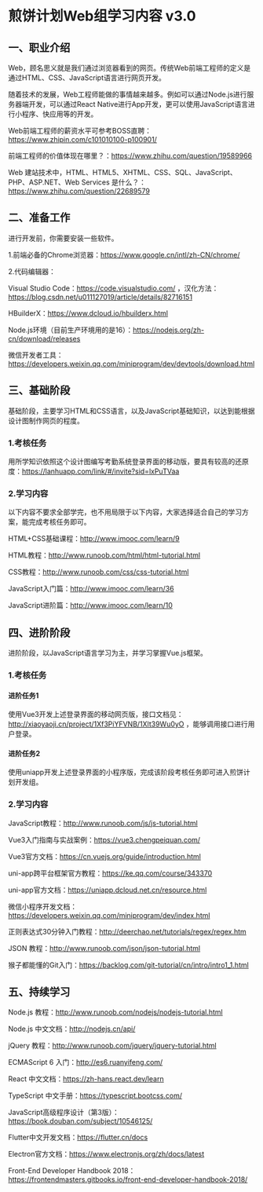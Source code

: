 # 煎饼计划Web组学习内容 v3.0

## 一、职业介绍

Web，顾名思义就是我们通过浏览器看到的网页。传统Web前端工程师的定义是通过HTML、CSS、JavaScript语言进行网页开发。

随着技术的发展，Web工程师能做的事情越来越多。例如可以通过Node.js进行服务器端开发，可以通过React Native进行App开发，更可以使用JavaScript语言进行小程序、快应用等的开发。

Web前端工程师的薪资水平可参考BOSS直聘：https://www.zhipin.com/c101010100-p100901/

前端工程师的价值体现在哪里？：https://www.zhihu.com/question/19589966

Web 建站技术中，HTML、HTML5、XHTML、CSS、SQL、JavaScript、PHP、ASP.NET、Web Services 是什么？：https://www.zhihu.com/question/22689579

## 二、准备工作

进行开发前，你需要安装一些软件。

1.前端必备的Chrome浏览器：https://www.google.cn/intl/zh-CN/chrome/

2.代码编辑器：

Visual Studio Code：https://code.visualstudio.com/ ，汉化方法：https://blog.csdn.net/u011127019/article/details/82716151

HBuilderX：https://www.dcloud.io/hbuilderx.html

Node.js环境（目前生产环境用的是16）：https://nodejs.org/zh-cn/download/releases

微信开发者工具：https://developers.weixin.qq.com/miniprogram/dev/devtools/download.html

## 三、基础阶段

基础阶段，主要学习HTML和CSS语言，以及JavaScript基础知识，以达到能根据设计图制作网页的程度。

### 1.考核任务

用所学知识依照这个设计图编写考勤系统登录界面的移动版，要具有较高的还原度：https://lanhuapp.com/link/#/invite?sid=lxPuTVaa

### 2.学习内容

以下内容不要求全部学完，也不用局限于以下内容，大家选择适合自己的学习方案，能完成考核任务即可。

HTML+CSS基础课程：http://www.imooc.com/learn/9

HTML教程：http://www.runoob.com/html/html-tutorial.html

CSS教程：http://www.runoob.com/css/css-tutorial.html

JavaScript入门篇：http://www.imooc.com/learn/36

JavaScript进阶篇：http://www.imooc.com/learn/10

## 四、进阶阶段

进阶阶段，以JavaScript语言学习为主，并学习掌握Vue.js框架。

### 1.考核任务

#### 进阶任务1

使用Vue3开发上述登录界面的移动网页版，接口文档见：http://xiaoyaoji.cn/project/1Xf3PiYFVNB/1Xlt39Wu0yO ，能够调用接口进行用户登录。

#### 进阶任务2

使用uniapp开发上述登录界面的小程序版，完成该阶段考核任务即可进入煎饼计划开发组。

### 2.学习内容

JavaScript教程：http://www.runoob.com/js/js-tutorial.html

Vue3入门指南与实战案例：https://vue3.chengpeiquan.com/

Vue3官方文档：https://cn.vuejs.org/guide/introduction.html

uni-app跨平台框架官方教程：https://ke.qq.com/course/343370

uni-app官方文档：https://uniapp.dcloud.net.cn/resource.html

微信小程序开发文档：https://developers.weixin.qq.com/miniprogram/dev/index.html

正则表达式30分钟入门教程：http://deerchao.net/tutorials/regex/regex.htm

JSON 教程：http://www.runoob.com/json/json-tutorial.html

猴子都能懂的Git入门：https://backlog.com/git-tutorial/cn/intro/intro1_1.html

## 五、持续学习

Node.js 教程：http://www.runoob.com/nodejs/nodejs-tutorial.html

Node.js 中文文档：http://nodejs.cn/api/

jQuery 教程：http://www.runoob.com/jquery/jquery-tutorial.html

ECMAScript 6 入门：http://es6.ruanyifeng.com/

React 中文文档：https://zh-hans.react.dev/learn

TypeScript 中文手册：https://typescript.bootcss.com/

JavaScript高级程序设计（第3版）：https://book.douban.com/subject/10546125/

Flutter中文开发文档：https://flutter.cn/docs

Electron官方文档：https://www.electronjs.org/zh/docs/latest

Front-End Developer Handbook 2018：https://frontendmasters.gitbooks.io/front-end-developer-handbook-2018/
